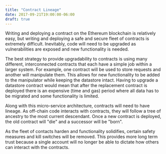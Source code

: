 ```yaml
---
title: "Contract Lineage"
date: 2017-09-21T19:00:00-06:00
draft: true
---
```

Writing and deploying a contract on the Ethereum blockchain is relatively easy, but writing and deploying a safe and secure fleet of contracts is extremely difficult. Inevitably, code will need to be upgraded as vulnerabilities are exposed and new functionality is needed.

The best strategy to provide upgradability to contracts is using many different, interconnected contracts that each have a simple job within a larger system. For example, one contract will be used to store requests and another will manipulate them. This allows for new functionality to be added to the manipulator while keeping the datastore intact. Having to upgrade a datastore contract would mean that after the replacement contract is deployed there is an expensive (time and gas) period where all data has to be migrated and some functionality is limited.

Along with this micro-service architecture, contracts will need to have lineage. As off-chain code interacts with contracts, they will follow a tree of ancestry to the most current descendant. Once a new contract is deployed, the old contract will "die" and a successor will be "born".

As the fleet of contacts harden and functionality solidifies, certain safety measures and kill switches will be removed. This provides more long term trust because a single account will no longer be able to dictate how others can interact with the contracts.
